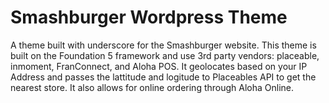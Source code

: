 <h1>Smashburger Wordpress Theme</h1>
<p>A theme built with underscore for the Smashburger website. This theme is built on the Foundation 5 framework and use 3rd party vendors: placeable, inmoment, FranConnect, and Aloha POS. It geolocates based on your IP Address and passes the lattitude and logitude to Placeables API to get the nearest store. It also allows for online ordering through Aloha Online.</p> 
